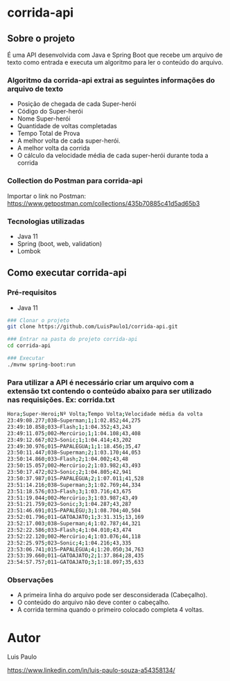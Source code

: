 # corrida-api
## Sobre o projeto
É uma API desenvolvida com Java e Spring Boot que recebe um arquivo de texto como entrada e executa um algoritmo para ler o conteúdo do arquivo.

### Algoritmo da corrida-api extrai as seguintes informações do arquivo de texto
- Posição de chegada de cada Super-herói
- Código do Super-herói
- Nome Super-herói
- Quantidade de voltas completadas
- Tempo Total de Prova
- A melhor volta de cada super-herói. 
- A melhor volta da corrida
- O cálculo da velocidade média de cada super-herói durante toda a corrida

### Collection do Postman para corrida-api
Importar o link no Postman: https://www.getpostman.com/collections/435b70885c41d5ad65b3

### Tecnologias utilizadas
- Java 11
- Spring (boot, web, validation)
- Lombok

## Como executar corrida-api
### Pré-requisitos
- Java 11

```bash
### Clonar o projeto
git clone https://github.com/LuisPaulo1/corrida-api.git

### Entrar na pasta do projeto corrida-api
cd corrida-api

### Executar
./mvnw spring-boot:run
```

### Para utilizar a API é necessário criar um arquivo com a extensão txt contendo o conteúdo abaixo para ser utilizado nas requisições. Ex: corrida.txt

```bash
Hora;Super-Heroi;Nº Volta;Tempo Volta;Velocidade média da volta
23:49:08.277;038–Superman;1;1:02.852;44,275 
23:49:10.858;033–Flash;1;1:04.352;43,243 
23:49:11.075;002–Mercúrio;1;1:04.108;43,408 
23:49:12.667;023–Sonic;1;1:04.414;43,202 
23:49:30.976;015–PAPALÉGUA;1;1:18.456;35,47 
23:50:11.447;038–Superman;2;1:03.170;44,053 
23:50:14.860;033–Flash;2;1:04.002;43,48 
23:50:15.057;002–Mercúrio;2;1:03.982;43,493 
23:50:17.472;023–Sonic;2;1:04.805;42,941 
23:50:37.987;015–PAPALÉGUA;2;1:07.011;41,528 
23:51:14.216;038–Superman;3;1:02.769;44,334 
23:51:18.576;033–Flash;3;1:03.716;43,675 
23:51:19.044;002–Mercúrio;3;1:03.987;43,49 
23:51:21.759;023–Sonic;3;1:04.287;43,287 
23:51:46.691;015–PAPALÉGU;3;1:08.704;40,504 
23:52:01.796;011–GATOAJATO;1;3:31.315;13,169 
23:52:17.003;038–Superman;4;1:02.787;44,321 
23:52:22.586;033–Flash;4;1:04.010;43,474 
23:52:22.120;002–Mercúrio;4;1:03.076;44,118 
23:52:25.975;023–Sonic;4;1:04.216;43,335 
23:53:06.741;015–PAPALÉGUA;4;1:20.050;34,763 
23:53:39.660;011–GATOAJATO;2;1:37.864;28,435 
23:54:57.757;011–GATOAJATO;3;1:18.097;35,633
```
### Observações
- A primeira linha do arquivo pode ser desconsiderada (Cabeçalho).
- O conteúdo do arquivo não deve conter o cabeçalho.
- A corrida termina quando o primeiro colocado completa 4 voltas.

# Autor

Luis Paulo

https://www.linkedin.com/in/luis-paulo-souza-a54358134/
